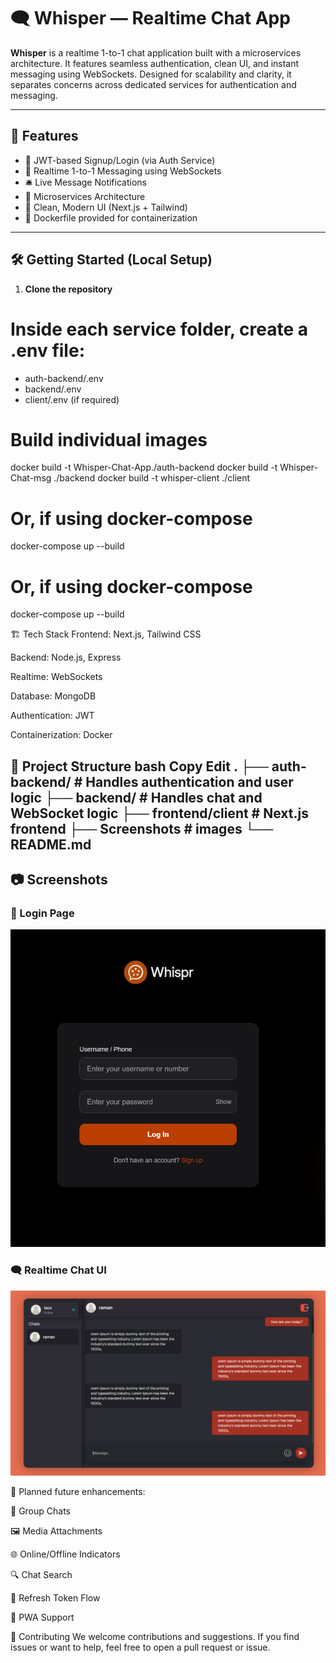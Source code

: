 # 🗨️ Whisper — Realtime Chat App

**Whisper** is a realtime 1-to-1 chat application built with a microservices architecture. It features seamless authentication, clean UI, and instant messaging using WebSockets. Designed for scalability and clarity, it separates concerns across dedicated services for authentication and messaging.

---

## 🚀 Features

- 🔐 JWT-based Signup/Login (via Auth Service)
- 💬 Realtime 1-to-1 Messaging using WebSockets
- 🛎️ Live Message Notifications
- 🧭 Microservices Architecture
- 💅 Clean, Modern UI (Next.js + Tailwind)
- 🐳 Dockerfile provided for containerization

---

## 🛠️ Getting Started (Local Setup)

1. **Clone the repository**
# Inside each service folder, create a .env file:
- auth-backend/.env
- backend/.env
- client/.env  (if required)
  
# Build individual images
docker build -t Whisper-Chat-App./auth-backend
docker build -t Whisper-Chat-msg ./backend
docker build -t whisper-client ./client

# Or, if using docker-compose
docker-compose up --build
# Or, if using docker-compose
docker-compose up --build

🏗️ Tech Stack
Frontend: Next.js, Tailwind CSS

Backend: Node.js, Express

Realtime: WebSockets

Database: MongoDB

Authentication: JWT

Containerization: Docker

📁 Project Structure
bash
Copy
Edit
.
├── auth-backend/          # Handles authentication and user logic
├── backend/               # Handles chat and WebSocket logic
├── frontend/client        # Next.js frontend
├── Screenshots            # images
└── README.md
---

## 📷 Screenshots

### 🔐 Login Page
![Login](./screenshots/LoginUi.png)

### 🗨️ Realtime Chat UI
![Chat](./screenshots/ChatUi.png)



📌 
Planned future enhancements:

👥 Group Chats

🖼️ Media Attachments

🌐 Online/Offline Indicators

🔍 Chat Search

🔄 Refresh Token Flow

📱 PWA Support




🤝 Contributing
We welcome contributions and suggestions. If you find issues or want to help, feel free to open a pull request or issue.


